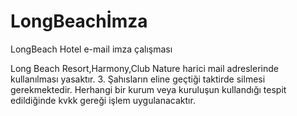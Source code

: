 # LongBeachİmza
LongBeach Hotel e-mail imza çalışması

Long Beach Resort,Harmony,Club Nature harici mail adreslerinde kullanılması yasaktır.
3. Şahısların eline geçtiği taktirde silmesi gerekmektedir. 
Herhangi bir kurum veya kuruluşun kullandığı tespit edildiğinde kvkk gereği işlem uygulanacaktır.
